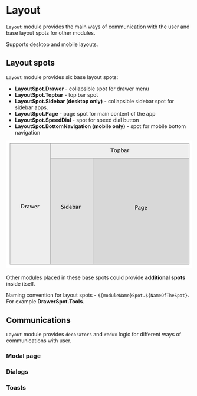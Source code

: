 # Layout

`Layout` module provides the main ways of communication with the user and base layout spots for other modules.

Supports desktop and mobile layouts.

## Layout spots

`Layout` module provides six base layout spots:

- **LayoutSpot.Drawer** - collapsible spot for drawer menu
- **LayoutSpot.Topbar** - top bar spot
- **LayoutSpot.Sidebar (desktop only)** - collapsible sidebar spot for sidebar apps.
- **LayoutSpot.Page** - page spot for main content of the app
- **LayoutSpot.SpeedDial** - spot for speed dial button
- **LayoutSpot.BottomNavigation (mobile only)** - spot for mobile bottom navigation

![](2019-10-21-23-41-21.png)

Other modules placed in these base spots could provide **additional spots** inside itself.

Naming convention for layout spots - `${moduleName}Spot.${NameOfTheSpot}`. For example **DrawerSpot.Tools**.

## Communications

`Layout` module provides `decorators` and `redux` logic for different ways of communications with user.

### Modal page

### Dialogs

### Toasts
